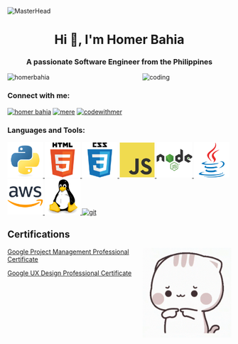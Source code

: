 ![MasterHead](https://c.tenor.com/mGgWY8RkgYMAAAAM/hello-world.gif)

<h1 align="center">Hi 👋, I'm Homer Bahia</h1>
<h3 align="center">A passionate Software Engineer from the Philippines</h3>



<img align="right" alt="coding" width="200" src="https://media1.tenor.com/m/DimzPZMypFcAAAAd/laptop.gif">

<p align="left"> <img src="https://komarev.com/ghpvc/?username=homerbahia&label=Profile%20views&color=0e75b6&style=flat" alt="homerbahia" /> </p>

### Connect with me:
<p align="left">
<a href="https://linkedin.com/in/homer bahia" target="blank"><img align="center" src="https://raw.githubusercontent.com/rahuldkjain/github-profile-readme-generator/master/src/images/icons/Social/linked-in-alt.svg" alt="homer bahia" height="30" width="40" /></a>
<a href="https://stackoverflow.com/users/mere" target="blank"><img align="center" src="https://raw.githubusercontent.com/rahuldkjain/github-profile-readme-generator/master/src/images/icons/Social/stack-overflow.svg" alt="mere" height="30" width="40" /></a>
<a href="https://www.leetcode.com/codewithmere" target="blank"><img align="center" src="https://raw.githubusercontent.com/rahuldkjain/github-profile-readme-generator/master/src/images/icons/Social/leet-code.svg" alt="codewithmer" height="30" width="40" /></a>
</p>

### Languages and Tools:

<p align="left"> 
  <a href="https://www.python.org" target="_blank" rel="noreferrer">
    <img src="https://raw.githubusercontent.com/devicons/devicon/master/icons/python/python-original.svg" alt="python" width="80" height="80"/> 
  </a> 
  <a href="https://www.w3.org/html/" target="_blank" rel="noreferrer">
    <img src="https://raw.githubusercontent.com/devicons/devicon/master/icons/html5/html5-original-wordmark.svg" alt="html5" width="80" height="80"/> 
  </a> 
  <a href="https://www.w3schools.com/css/" target="_blank" rel="noreferrer">
    <img src="https://raw.githubusercontent.com/devicons/devicon/master/icons/css3/css3-original-wordmark.svg" alt="css3" width="80" height="80"/> 
  </a> 
  <a href="https://developer.mozilla.org/en-US/docs/Web/JavaScript" target="_blank" rel="noreferrer">
    <img src="https://raw.githubusercontent.com/devicons/devicon/master/icons/javascript/javascript-original.svg" alt="javascript" width="80" height="80"/> 
  </a> 
  <a href="https://nodejs.org" target="_blank" rel="noreferrer">
    <img src="https://raw.githubusercontent.com/devicons/devicon/master/icons/nodejs/nodejs-original-wordmark.svg" alt="nodejs" width="80" height="80"/> 
  </a> 
<a href="https://www.java.com/" target="_blank" rel="noreferrer">
    <img src="https://raw.githubusercontent.com/devicons/devicon/master/icons/java/java-original.svg" alt="java" width="80" height="80"/> 
   </a>
  <a href="https://aws.amazon.com" target="_blank" rel="noreferrer">
    <img src="https://raw.githubusercontent.com/devicons/devicon/master/icons/amazonwebservices/amazonwebservices-original-wordmark.svg" alt="aws" width="80" height="80"/> 
  </a> 
  <a href="https://www.linux.org/" target="_blank" rel="noreferrer">
    <img src="https://raw.githubusercontent.com/devicons/devicon/master/icons/linux/linux-original.svg" alt="linux" width="80" height="80"/> 
  </a>
  <a href="https://git-scm.com/" target="_blank" rel="noreferrer">
    <img src="https://www.vectorlogo.zone/logos/git-scm/git-scm-icon.svg" alt="git" width="80" height="80"/> 
  </a> 
    </p>



    
## Certifications

<img align="right" alt="cat" width="200" src="./cat.gif" />

[Google Project Management Professional Certificate](https://www.credly.com/badges/719e79ed-0094-42ad-965a-778617923298/public_url)


[Google UX Design Professional Certificate](https://www.credly.com/badges/fe0df011-4812-4727-8120-08f9c0768194/linked_in?t=shsqbo)
